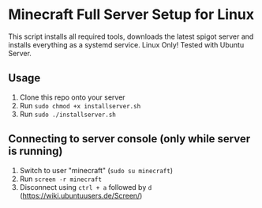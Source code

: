 # Minecraft Full Server Setup for Linux
This script installs all required tools, downloads the latest spigot server and installs everything as a systemd service. Linux Only!
Tested with Ubuntu Server.

## Usage
1. Clone this repo onto your server
2. Run `sudo chmod +x installserver.sh`
3. Run `sudo ./installserver.sh`

## Connecting to server console (only while server is running)
1. Switch to user "minecraft" (`sudo su minecraft`)
1. Run `screen -r minecraft`
1. Disconnect using `ctrl + a` followed by `d` (https://wiki.ubuntuusers.de/Screen/)
